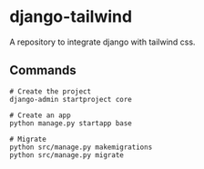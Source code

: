 # django-tailwind

A repository to integrate django with tailwind css.

## Commands

```
# Create the project
django-admin startproject core

# Create an app
python manage.py startapp base

# Migrate
python src/manage.py makemigrations 
python src/manage.py migrate
```
